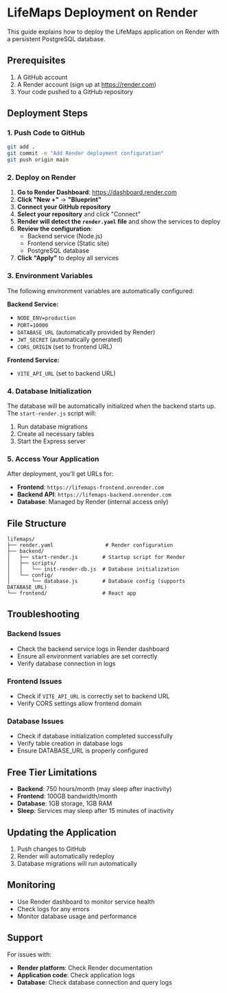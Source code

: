 # LifeMaps Deployment on Render

This guide explains how to deploy the LifeMaps application on Render with a persistent PostgreSQL database.

## Prerequisites

1. A GitHub account
2. A Render account (sign up at https://render.com)
3. Your code pushed to a GitHub repository

## Deployment Steps

### 1. Push Code to GitHub

```bash
git add .
git commit -m "Add Render deployment configuration"
git push origin main
```

### 2. Deploy on Render

1. **Go to Render Dashboard**: https://dashboard.render.com
2. **Click "New +"** → **"Blueprint"**
3. **Connect your GitHub repository**
4. **Select your repository** and click "Connect"
5. **Render will detect the `render.yaml` file** and show the services to deploy
6. **Review the configuration**:
   - Backend service (Node.js)
   - Frontend service (Static site)
   - PostgreSQL database
7. **Click "Apply"** to deploy all services

### 3. Environment Variables

The following environment variables are automatically configured:

**Backend Service:**
- `NODE_ENV=production`
- `PORT=10000`
- `DATABASE_URL` (automatically provided by Render)
- `JWT_SECRET` (automatically generated)
- `CORS_ORIGIN` (set to frontend URL)

**Frontend Service:**
- `VITE_API_URL` (set to backend URL)

### 4. Database Initialization

The database will be automatically initialized when the backend starts up. The `start-render.js` script will:
1. Run database migrations
2. Create all necessary tables
3. Start the Express server

### 5. Access Your Application

After deployment, you'll get URLs for:
- **Frontend**: `https://lifemaps-frontend.onrender.com`
- **Backend API**: `https://lifemaps-backend.onrender.com`
- **Database**: Managed by Render (internal access only)

## File Structure

```
lifemaps/
├── render.yaml                 # Render configuration
├── backend/
│   ├── start-render.js        # Startup script for Render
│   ├── scripts/
│   │   └── init-render-db.js  # Database initialization
│   └── config/
│       └── database.js        # Database config (supports DATABASE_URL)
└── frontend/                  # React app
```

## Troubleshooting

### Backend Issues
- Check the backend service logs in Render dashboard
- Ensure all environment variables are set correctly
- Verify database connection in logs

### Frontend Issues
- Check if `VITE_API_URL` is correctly set to backend URL
- Verify CORS settings allow frontend domain

### Database Issues
- Check if database initialization completed successfully
- Verify table creation in database logs
- Ensure DATABASE_URL is properly configured

## Free Tier Limitations

- **Backend**: 750 hours/month (may sleep after inactivity)
- **Frontend**: 100GB bandwidth/month
- **Database**: 1GB storage, 1GB RAM
- **Sleep**: Services may sleep after 15 minutes of inactivity

## Updating the Application

1. Push changes to GitHub
2. Render will automatically redeploy
3. Database migrations will run automatically

## Monitoring

- Use Render dashboard to monitor service health
- Check logs for any errors
- Monitor database usage and performance

## Support

For issues with:
- **Render platform**: Check Render documentation
- **Application code**: Check application logs
- **Database**: Check database connection and query logs
